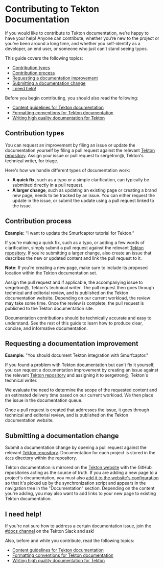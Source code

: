 <!--
---
linkTitle: "Contributing to Tekton Documentation"
weight: 1
---
-->
# Contributing to Tekton Documentation

If you would like to contribute to Tekton documentation, we’re happy to have your help!
Anyone can contribute, whether you’re new to the project or you’ve been around a long time,
and whether you self-identify as a developer, an end user, or someone who just can’t stand
seeing typos.

This guide covers the following topics:

- [Contribution types](#contribution-types)
- [Contribution process](#contribution-process)
- [Requesting a documentation improvement](#requesting-a-documentation-improvement)
- [Submitting a documentation change](#submitting-a-documentation-change)
- [I need help!](#i-need-help)

Before you begin contributing, you should also read the following:

- [Content guidelines for Tekton documentation](doc-con-content.md)
- [Formatting conventions for Tekton documentation](doc-con-formatting.md)
- [Writing high quality documentation for Tekton](doc-con-writing.md)

## Contribution types

You can request an improvement by filing an issue or update the documentation yourself by
filing a pull request against the relevant [Tekton repository](https://github.com/tektoncd).
Assign your issue or pull request to sergetron@, Tekton's technical writer, for triage.

Here's how we handle different types of documentation work:

- **A quick fix**, such as a typo or a simple clarification, can typically be submitted
  directly in a pull request.
- **A larger change**, such as updating an existing page or creating a brand new page,
  needs to be tracked by an issue. You can either request the update in the issue, or
  submit the update using a pull request linked to the issue.

## Contribution process

**Example:** “I want to update the Smurfcaptor tutorial for Tekton.”

If you're making a quick fix, such as a typo, or adding a few words of clarification, simply
submit a pull request against the relevant [Tekton repository](https://github.com/tektoncd).
If you're submitting a larger change, also create an issue that describes the new or updated
content and link the pull request to it. 

**Note:** If you're creating a new page, make sure to include its proposed location within the
Tekton documentation set. 

Assign the pull request and if applicable, the accompanying issue to sergetron@, Tekton's
technical writer. The pull request then goes through technical and editorial review, and is
published on the Tekton documentation website. Depending on our current workload, the review
may take some time. Once the review is complete, the pull request is published to the Tekton
documentation site.

Documentation contributions should be technically accurate and easy to understand. See the rest
of this guide to learn how to produce clear, concise, and informative documentation.

## Requesting a documentation improvement

**Example:** "You should document Tekton integration with Smurfcaptor.”

If you found a problem with Tekton documentation but can't fix it yourself, you can request a
documentation improvement by creating an issue against the relevant [Tekton repository](https://github.com/tektoncd)
and assigning it to sergetron@, Tekton's technical writer. 

We evaluate the need to determine the scope of the requested content and an estimated delivery
time based on our current workload. We then place the issue in the documentation queue.

Once a pull request is created that addresses the issue, it goes through technical and editorial
review, and is published on the Tekton documentation website.

## Submitting a documentation change

Submit a documentation change by opening a pull request against the relevant
[Tekton repository](https://github.com/tektoncd). Documentation for each project is stored
in the `docs` directory within the repository. 

Tekton documentation is mirrored on the [Tekton website](https://tekton.dev) with the GitHub
repositories acting as the source of truth. If you are adding a new page to a project's documentation,
you must also [add it to the website's configuration](https://github.com/tektoncd/website/tree/master/sync/config)
so that it's picked up by the synchronization script and appears in the navigation tree in the
"Documentation" section. Depending on the content you're adding, you may also want to add links
to your new page to existing Tekton documentation.

## I need help!

If you're not sure how to address a certain documentation issue, join the
[#docs channel](https://app.slack.com/client/TJ45YV83X/CQYFEE00K) on the Tekton Slack and ask! 

Also, before and while you contribute, read the following topics:

- [Content guidelines for Tekton documentation](doc-con-content.md)
- [Formatting conventions for Tekton documentation](doc-con-formatting.md)
- [Writing high quality documentation for Tekton](doc-con-writing.md)
